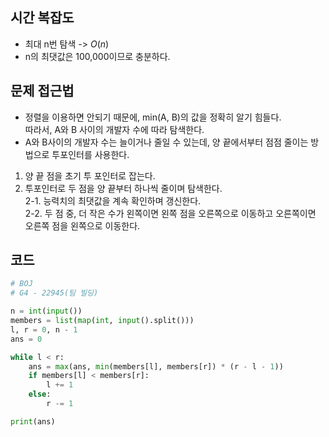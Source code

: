 ## 시간 복잡도
- 최대 n번 탐색 -> $O(n)$
- n의 최댓값은 100,000이므로 충분하다.

## 문제 접근법

- 정렬을 이용하면 안되기 때문에, min(A, B)의 값을 정확히 알기 힘들다.  
따라서, A와 B 사이의 개발자 수에 따라 탐색한다.
- A와 B사이의 개발자 수는 늘이거나 줄일 수 있는데, 양 끝에서부터 점점 줄이는 방법으로 투포인터를 사용한다.

1. 양 끝 점을 초기 투 포인터로 잡는다.  
2. 투포인터로 두 점을 양 끝부터 하나씩 줄이며 탐색한다.  
    2-1. 능력치의 최댓값을 계속 확인하며 갱신한다.  
    2-2. 두 점 중, 더 작은 수가 왼쪽이면 왼쪽 점을 오른쪽으로 이동하고 오른쪽이면 오른쪽 점을 왼쪽으로 이동한다.


## 코드

```python
# BOJ
# G4 - 22945(팀 빌딩)

n = int(input())
members = list(map(int, input().split()))
l, r = 0, n - 1
ans = 0

while l < r:
    ans = max(ans, min(members[l], members[r]) * (r - l - 1))
    if members[l] < members[r]:
        l += 1
    else:
        r -= 1

print(ans)
```